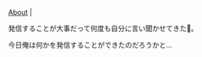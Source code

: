 <!DOCTYPE html><html><head><meta charSet="utf-8" class="next-head"/><link rel="preload" href="/_next/d0856b3e-131f-4ba1-8c45-6cedace7cb3b/page/post.js" as="script"/><link rel="preload" href="/_next/d0856b3e-131f-4ba1-8c45-6cedace7cb3b/page/_app.js" as="script"/><link rel="preload" href="/_next/d0856b3e-131f-4ba1-8c45-6cedace7cb3b/page/_error.js" as="script"/><link rel="preload" href="/_next/static/commons/main-4fd3a121c64608711d8c.js" as="script"/><meta charSet="utf-8"/><meta name="viewport" content="initial-scale=1.0, width=device-width"/><link rel="stylesheet" href="/_next/static/style.css"/></head><body><div id="__next"><main><a href="/about/">About</a> |<div><p>発信することが大事だって何度も自分に言い聞かせてきた。
今日俺は何かを発信することができたのだろうかと...</p>
</div><script src="/static/undefined"></script></main></div><div id="__next-error"></div><script>
          __NEXT_DATA__ = {"props":{"pageProps":{"post":{"title":"第三話 台湾一周の旅","date":20180723,"category":"自転車","bodyContent":"発信することが大事だって何度も自分に言い聞かせてきた\b。\n今日俺は何かを発信することができたのだろうかと...","bodyHtml":"\u003cp\u003e発信することが大事だって何度も自分に言い聞かせてきた\b。\n今日俺は何かを発信することができたのだろうかと...\u003c/p\u003e\n","preview":"発信することが大事だって何度も自分に言い聞かせてきた\b。\n今日俺は何かを発信することができたのだろうかと...","dir":"json","base":"sample3.json","ext":".json","sourceBase":"sample3.md","sourceExt":".md"}}},"page":"/post","pathname":"/post","query":{"path":"sample3.json"},"buildId":"d0856b3e-131f-4ba1-8c45-6cedace7cb3b","assetPrefix":"","nextExport":true,"err":null,"chunks":[]}
          module={}
          __NEXT_LOADED_PAGES__ = []
          __NEXT_LOADED_CHUNKS__ = []

          __NEXT_REGISTER_PAGE = function (route, fn) {
            __NEXT_LOADED_PAGES__.push({ route: route, fn: fn })
          }

          __NEXT_REGISTER_CHUNK = function (chunkName, fn) {
            __NEXT_LOADED_CHUNKS__.push({ chunkName: chunkName, fn: fn })
          }

          false
        </script><script async="" id="__NEXT_PAGE__/post" src="/_next/d0856b3e-131f-4ba1-8c45-6cedace7cb3b/page/post.js"></script><script async="" id="__NEXT_PAGE__/_app" src="/_next/d0856b3e-131f-4ba1-8c45-6cedace7cb3b/page/_app.js"></script><script async="" id="__NEXT_PAGE__/_error" src="/_next/d0856b3e-131f-4ba1-8c45-6cedace7cb3b/page/_error.js"></script><script src="/_next/static/commons/main-4fd3a121c64608711d8c.js" async=""></script></body></html>